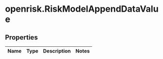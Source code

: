 # openrisk.RiskModelAppendDataValue

## Properties

Name | Type | Description | Notes
------------ | ------------- | ------------- | -------------


